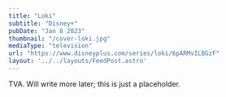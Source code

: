 ```yaml
---
title: "Loki"
subtitle: "Disney+"
pubDate: "Jan 8 2023"
thumbnail: "/cover-loki.jpg"
mediaType: "television"
url: "https://www.disneyplus.com/series/loki/6pARMvILBGzF"
layout: '../../layouts/FeedPost.astro'
---
```


TVA. Will write more later; this is just a placeholder.